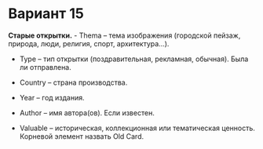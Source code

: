 <h1>Вариант 15</h1>
<b>Старые открытки.</b>
- Thema – тема изображения (городской пейзаж, природа, люди, религия, спорт, архитектура...).

- Type – тип открытки (поздравительная, рекламная, обычная). Была ли отправлена.

- Country – страна производства.

- Year – год издания.

- Author – имя автора(ов). Если известен.

- Valuable – историческая, коллекционная или тематическая ценность. 
Корневой элемент назвать Old Card.
